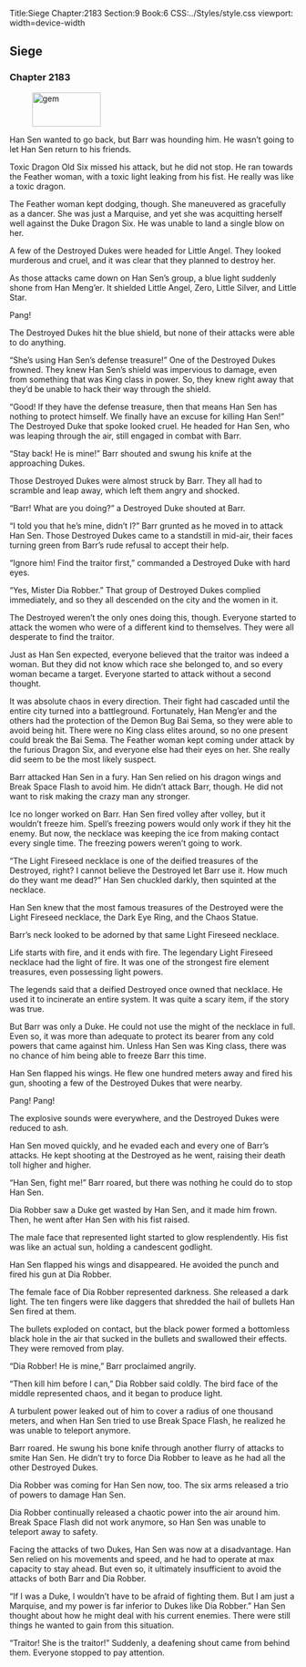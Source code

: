 Title:Siege 
Chapter:2183 
Section:9 
Book:6 
CSS:../Styles/style.css 
viewport: width=device-width
  
## Siege
### Chapter 2183 
<figure>
	<img src="../Images/gem.gif" alt="gem" id="gem" width="120" height="60" />
</figure>
  

  
  Han Sen wanted to go back, but Barr was hounding him. He wasn’t going to let Han Sen return to his friends.

Toxic Dragon Old Six missed his attack, but he did not stop. He ran towards the Feather woman, with a toxic light leaking from his fist. He really was like a toxic dragon.

The Feather woman kept dodging, though. She maneuvered as gracefully as a dancer. She was just a Marquise, and yet she was acquitting herself well against the Duke Dragon Six. He was unable to land a single blow on her.

A few of the Destroyed Dukes were headed for Little Angel. They looked murderous and cruel, and it was clear that they planned to destroy her.

As those attacks came down on Han Sen’s group, a blue light suddenly shone from Han Meng’er. It shielded Little Angel, Zero, Little Silver, and Little Star.

Pang!

The Destroyed Dukes hit the blue shield, but none of their attacks were able to do anything.

“She’s using Han Sen’s defense treasure!” One of the Destroyed Dukes frowned. They knew Han Sen’s shield was impervious to damage, even from something that was King class in power. So, they knew right away that they’d be unable to hack their way through the shield.

“Good! If they have the defense treasure, then that means Han Sen has nothing to protect himself. We finally have an excuse for killing Han Sen!” The Destroyed Duke that spoke looked cruel. He headed for Han Sen, who was leaping through the air, still engaged in combat with Barr.

“Stay back! He is mine!” Barr shouted and swung his knife at the approaching Dukes.

Those Destroyed Dukes were almost struck by Barr. They all had to scramble and leap away, which left them angry and shocked.

“Barr! What are you doing?” a Destroyed Duke shouted at Barr.

“I told you that he’s mine, didn’t I?” Barr grunted as he moved in to attack Han Sen. Those Destroyed Dukes came to a standstill in mid-air, their faces turning green from Barr’s rude refusal to accept their help.

“Ignore him! Find the traitor first,” commanded a Destroyed Duke with hard eyes.

“Yes, Mister Dia Robber.” That group of Destroyed Dukes complied immediately, and so they all descended on the city and the women in it.

The Destroyed weren’t the only ones doing this, though. Everyone started to attack the women who were of a different kind to themselves. They were all desperate to find the traitor.

Just as Han Sen expected, everyone believed that the traitor was indeed a woman. But they did not know which race she belonged to, and so every woman became a target. Everyone started to attack without a second thought.

It was absolute chaos in every direction. Their fight had cascaded until the entire city turned into a battleground. Fortunately, Han Meng’er and the others had the protection of the Demon Bug Bai Sema, so they were able to avoid being hit. There were no King class elites around, so no one present could break the Bai Sema. The Feather woman kept coming under attack by the furious Dragon Six, and everyone else had their eyes on her. She really did seem to be the most likely suspect.

Barr attacked Han Sen in a fury. Han Sen relied on his dragon wings and Break Space Flash to avoid him. He didn’t attack Barr, though. He did not want to risk making the crazy man any stronger.

Ice no longer worked on Barr. Han Sen fired volley after volley, but it wouldn’t freeze him. Spell’s freezing powers would only work if they hit the enemy. But now, the necklace was keeping the ice from making contact every single time. The freezing powers weren’t going to work.

“The Light Fireseed necklace is one of the deified treasures of the Destroyed, right? I cannot believe the Destroyed let Barr use it. How much do they want me dead?” Han Sen chuckled darkly, then squinted at the necklace.

Han Sen knew that the most famous treasures of the Destroyed were the Light Fireseed necklace, the Dark Eye Ring, and the Chaos Statue.

Barr’s neck looked to be adorned by that same Light Fireseed necklace.

Life starts with fire, and it ends with fire. The legendary Light Fireseed necklace had the light of fire. It was one of the strongest fire element treasures, even possessing light powers.

The legends said that a deified Destroyed once owned that necklace. He used it to incinerate an entire system. It was quite a scary item, if the story was true.

But Barr was only a Duke. He could not use the might of the necklace in full. Even so, it was more than adequate to protect its bearer from any cold powers that came against him. Unless Han Sen was King class, there was no chance of him being able to freeze Barr this time.

Han Sen flapped his wings. He flew one hundred meters away and fired his gun, shooting a few of the Destroyed Dukes that were nearby.

Pang! Pang!

The explosive sounds were everywhere, and the Destroyed Dukes were reduced to ash.

Han Sen moved quickly, and he evaded each and every one of Barr’s attacks. He kept shooting at the Destroyed as he went, raising their death toll higher and higher.

“Han Sen, fight me!” Barr roared, but there was nothing he could do to stop Han Sen.

Dia Robber saw a Duke get wasted by Han Sen, and it made him frown. Then, he went after Han Sen with his fist raised.

The male face that represented light started to glow resplendently. His fist was like an actual sun, holding a candescent godlight.

Han Sen flapped his wings and disappeared. He avoided the punch and fired his gun at Dia Robber.

The female face of Dia Robber represented darkness. She released a dark light. The ten fingers were like daggers that shredded the hail of bullets Han Sen fired at them.

The bullets exploded on contact, but the black power formed a bottomless black hole in the air that sucked in the bullets and swallowed their effects. They were removed from play.

“Dia Robber! He is mine,” Barr proclaimed angrily.

“Then kill him before I can,” Dia Robber said coldly. The bird face of the middle represented chaos, and it began to produce light.

A turbulent power leaked out of him to cover a radius of one thousand meters, and when Han Sen tried to use Break Space Flash, he realized he was unable to teleport anymore.

Barr roared. He swung his bone knife through another flurry of attacks to smite Han Sen. He didn’t try to force Dia Robber to leave as he had all the other Destroyed Dukes.

Dia Robber was coming for Han Sen now, too. The six arms released a trio of powers to damage Han Sen.

Dia Robber continually released a chaotic power into the air around him. Break Space Flash did not work anymore, so Han Sen was unable to teleport away to safety.

Facing the attacks of two Dukes, Han Sen was now at a disadvantage. Han Sen relied on his movements and speed, and he had to operate at max capacity to stay ahead. But even so, it ultimately insufficient to avoid the attacks of both Barr and Dia Robber.

“If I was a Duke, I wouldn’t have to be afraid of fighting them. But I am just a Marquise, and my power is far inferior to Dukes like Dia Robber.” Han Sen thought about how he might deal with his current enemies. There were still things he wanted to gain from this situation.

“Traitor! She is the traitor!” Suddenly, a deafening shout came from behind them. Everyone stopped to pay attention.
